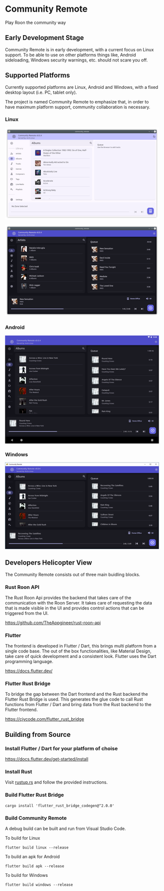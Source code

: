 # Community Remote
Play Roon the community way

## Early Development Stage
Community Remote is in early development, with a current focus on Linux support. To be able to use on other platforms things like, Android sideloading, Windows security warnings, etc. should not scare you off.

## Supported Platforms
Currently supported platforms are Linux, Android and Windows, with a fixed desktop layout (i.e. PC, tablet only).

The project is named Community Remote to emphasize that, in order to have maximum platform support, community collaboration is necessary.

### Linux
![Linux screenshot light](images/linux-light.png)

![Linux screenshot dark](images/linux-dark.png)

### Android
![Android screenshot](images/android-dark.png)

### Windows
![Windows screenshot](images/windows-dark.png)

## Developers Helicopter View
The Community Remote consists out of three main buidling blocks.

### Rust Roon API
The Rust Roon Api provides the backend that takes care of the communication with the Roon Server. It takes care of requesting the data that is made visible in the UI and provides control actions that can be triggered from the UI.

https://github.com/TheAppgineer/rust-roon-api

### Flutter
The frontend is developed in Flutter / Dart, this brings multi platform from a single code base. The out of the box functionalities, like Material Design, take care of quick development and a consistent look. Flutter uses the Dart programming language.

https://docs.flutter.dev/

### Flutter Rust Bridge
To bridge the gap between the Dart frontend and the Rust backend the Flutter Rust Bridge is used. This generates the glue code to call Rust functions from Flutter / Dart and bring data from the Rust backend to the Flutter frontend.

https://cjycode.com/flutter_rust_bridge

## Building from Source

### Install Flutter / Dart for your platform of choise
https://docs.flutter.dev/get-started/install

### Install Rust
Visit [rustup.rs](https://rustup.rs/) and follow the provided instructions.

### Build Flutter Rust Bridge
    cargo install 'flutter_rust_bridge_codegen@^2.0.0'

### Build Community Remote
A debug build can be built and run from Visual Studio Code.

To build for Linux

    flutter build linux --release

To build an apk for Android

    flutter build apk --release

To build for Windows

    flutter build windows --release
